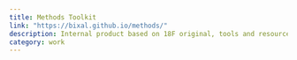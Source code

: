 ```yaml
---
title: Methods Toolkit
link: "https://bixal.github.io/methods/"
description: Internal product based on 18F original, tools and resources for our practice.
category: work
---
```

